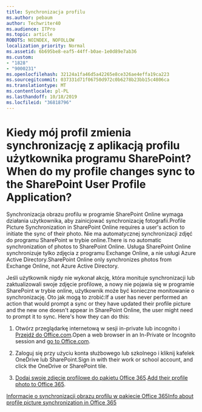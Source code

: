```yaml
---
title: Synchronizacja profilu
ms.author: pebaum
author: Techwriter40
ms.audience: ITPro
ms.topic: article
ROBOTS: NOINDEX, NOFOLLOW
localization_priority: Normal
ms.assetid: 6b695be8-eaf5-44ff-b0ae-1e0d89e7ab36
ms.custom:
- "1828"
- "9000231"
ms.openlocfilehash: 32124a1fa46d5a42265e8ce326ae4effa19ca223
ms.sourcegitcommit: 037331d71f06750d972c0b6278b23bb15c4806ca
ms.translationtype: MT
ms.contentlocale: pl-PL
ms.lasthandoff: 10/18/2019
ms.locfileid: "36818796"
---
```

# <a name="when-do-my-profile-changes-sync-to-the-sharepoint-user-profile-application"></a><span data-ttu-id="73cbd-102">Kiedy mój profil zmienia synchronizację z aplikacją profilu użytkownika programu SharePoint?</span><span class="sxs-lookup"><span data-stu-id="73cbd-102">When do my profile changes sync to the SharePoint User Profile Application?</span></span>

<span data-ttu-id="73cbd-103">Synchronizacja obrazu profilu w programie SharePoint Online wymaga działania użytkownika, aby zainicjować synchronizację fotografii.</span><span class="sxs-lookup"><span data-stu-id="73cbd-103">Profile Picture Synchronization in SharePoint Online requires a user's action to initiate the sync of their photo.</span></span> <span data-ttu-id="73cbd-104">Nie ma automatycznej synchronizacji zdjęć do programu SharePoint w trybie online.</span><span class="sxs-lookup"><span data-stu-id="73cbd-104">There is no automatic synchronization of photos to SharePoint Online.</span></span> <span data-ttu-id="73cbd-105">Usługa SharePoint Online synchronizuje tylko zdjęcia z programu Exchange Online, a nie usługi Azure Active Directory.</span><span class="sxs-lookup"><span data-stu-id="73cbd-105">SharePoint Online only synchronizes photos from Exchange Online, not Azure Active Directory.</span></span>

<span data-ttu-id="73cbd-106">Jeśli użytkownik nigdy nie wykonał akcję, która monituje synchronizacji lub zaktualizowali swoje zdjęcie profilowe, a nowy nie pojawia się w programie SharePoint w trybie online, użytkownik może być konieczne monitowanie o synchronizację. Oto jak mogą to zrobić:</span><span class="sxs-lookup"><span data-stu-id="73cbd-106">If a user has never performed an action that would prompt a sync or they have updated their profile picture and the new one doesn't appear in SharePoint Online, the user might need to prompt it to sync. Here's how they can do this:</span></span>

1. <span data-ttu-id="73cbd-107">Otwórz przeglądarkę internetową w sesji in-private lub incognito i [Przejdź do Office.com](http://www.office.com/).</span><span class="sxs-lookup"><span data-stu-id="73cbd-107">Open a web browser in an In-Private or Incognito session and [go to Office.com](http://www.office.com/).</span></span>

2. <span data-ttu-id="73cbd-108">Zaloguj się przy użyciu konta służbowego lub szkolnego i kliknij kafelek OneDrive lub SharePoint.</span><span class="sxs-lookup"><span data-stu-id="73cbd-108">Sign in with their work or school account, and click the OneDrive or SharePoint tile.</span></span>

3. <span data-ttu-id="73cbd-109">[Dodaj swoje zdjęcie profilowe do pakietu Office 365](https://support.office.com/article/Add-your-profile-photo-to-Office-365-2eaf93fd-b3f1-43b9-9cdc-bdcd548435b7).</span><span class="sxs-lookup"><span data-stu-id="73cbd-109">[Add their profile photo to Office 365](https://support.office.com/article/Add-your-profile-photo-to-Office-365-2eaf93fd-b3f1-43b9-9cdc-bdcd548435b7).</span></span>

[<span data-ttu-id="73cbd-110">Informacje o synchronizacji obrazu profilu w pakiecie Office 365</span><span class="sxs-lookup"><span data-stu-id="73cbd-110">Info about profile picture synchronization in Office 365</span></span>](https://support.office.com/article/Information-about-user-profile-synchronization-in-SharePoint-Online-177eb196-5887-43c9-84c3-b98a43d35129)

